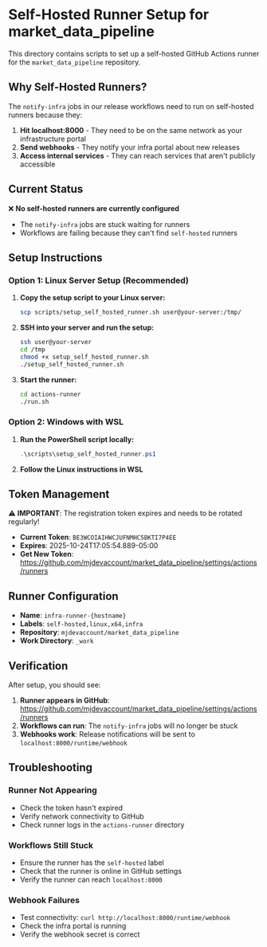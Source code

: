 # Self-Hosted Runner Setup for market_data_pipeline

This directory contains scripts to set up a self-hosted GitHub Actions runner for the `market_data_pipeline` repository.

## Why Self-Hosted Runners?

The `notify-infra` jobs in our release workflows need to run on self-hosted runners because they:

1. **Hit localhost:8000** - They need to be on the same network as your infrastructure portal
2. **Send webhooks** - They notify your infra portal about new releases
3. **Access internal services** - They can reach services that aren't publicly accessible

## Current Status

❌ **No self-hosted runners are currently configured**
- The `notify-infra` jobs are stuck waiting for runners
- Workflows are failing because they can't find `self-hosted` runners

## Setup Instructions

### Option 1: Linux Server Setup (Recommended)

1. **Copy the setup script to your Linux server:**
   ```bash
   scp scripts/setup_self_hosted_runner.sh user@your-server:/tmp/
   ```

2. **SSH into your server and run the setup:**
   ```bash
   ssh user@your-server
   cd /tmp
   chmod +x setup_self_hosted_runner.sh
   ./setup_self_hosted_runner.sh
   ```

3. **Start the runner:**
   ```bash
   cd actions-runner
   ./run.sh
   ```

### Option 2: Windows with WSL

1. **Run the PowerShell script locally:**
   ```powershell
   .\scripts\setup_self_hosted_runner.ps1
   ```

2. **Follow the Linux instructions in WSL**

## Token Management

⚠️ **IMPORTANT**: The registration token expires and needs to be rotated regularly!

- **Current Token**: `BE3WCOIAIHWCJUFNMHC5BKTI7P4EE`
- **Expires**: 2025-10-24T17:05:54.889-05:00
- **Get New Token**: https://github.com/mjdevaccount/market_data_pipeline/settings/actions/runners

## Runner Configuration

- **Name**: `infra-runner-{hostname}`
- **Labels**: `self-hosted,linux,x64,infra`
- **Repository**: `mjdevaccount/market_data_pipeline`
- **Work Directory**: `_work`

## Verification

After setup, you should see:

1. **Runner appears in GitHub**: https://github.com/mjdevaccount/market_data_pipeline/settings/actions/runners
2. **Workflows can run**: The `notify-infra` jobs will no longer be stuck
3. **Webhooks work**: Release notifications will be sent to `localhost:8000/runtime/webhook`

## Troubleshooting

### Runner Not Appearing
- Check the token hasn't expired
- Verify network connectivity to GitHub
- Check runner logs in the `actions-runner` directory

### Workflows Still Stuck
- Ensure the runner has the `self-hosted` label
- Check that the runner is online in GitHub settings
- Verify the runner can reach `localhost:8000`

### Webhook Failures
- Test connectivity: `curl http://localhost:8000/runtime/webhook`
- Check the infra portal is running
- Verify the webhook secret is correct
